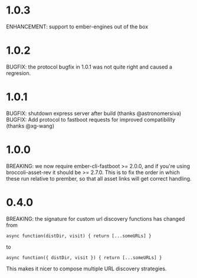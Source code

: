 # 1.0.3

ENHANCEMENT: support to ember-engines out of the box

# 1.0.2

BUGFIX: the protocol bugfix in 1.0.1 was not quite right and caused a regresion.

# 1.0.1

BUGFIX: shutdown express server after build (thanks @astronomersiva)
BUGFIX: Add protocol to fastboot requests for improved compatibility (thanks @xg-wang)

# 1.0.0

BREAKING: we now require ember-cli-fastboot >= 2.0.0, and if you're using broccoli-asset-rev it should be >= 2.7.0. This is to fix the order in which these run relative to prember, so that all asset links will get correct handling.

# 0.4.0

BREAKING: the signature for custom url discovery functions has changed from

    async function(distDir, visit) { return [...someURLs] }

to

    async function({ distDir, visit }) { return [...someURLs] }

This makes it nicer to compose multiple URL discovery strategies.
